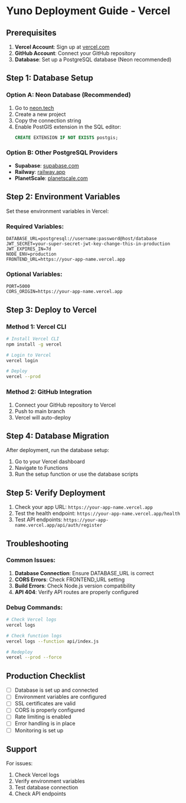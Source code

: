 # Yuno Deployment Guide - Vercel

## Prerequisites

1. **Vercel Account**: Sign up at [vercel.com](https://vercel.com)
2. **GitHub Account**: Connect your GitHub repository
3. **Database**: Set up a PostgreSQL database (Neon recommended)

## Step 1: Database Setup

### Option A: Neon Database (Recommended)

1. Go to [neon.tech](https://neon.tech)
2. Create a new project
3. Copy the connection string
4. Enable PostGIS extension in the SQL editor:
   ```sql
   CREATE EXTENSION IF NOT EXISTS postgis;
   ```

### Option B: Other PostgreSQL Providers

- **Supabase**: [supabase.com](https://supabase.com)
- **Railway**: [railway.app](https://railway.app)
- **PlanetScale**: [planetscale.com](https://planetscale.com)

## Step 2: Environment Variables

Set these environment variables in Vercel:

### Required Variables:
```
DATABASE_URL=postgresql://username:password@host/database
JWT_SECRET=your-super-secret-jwt-key-change-this-in-production
JWT_EXPIRES_IN=7d
NODE_ENV=production
FRONTEND_URL=https://your-app-name.vercel.app
```

### Optional Variables:
```
PORT=5000
CORS_ORIGIN=https://your-app-name.vercel.app
```

## Step 3: Deploy to Vercel

### Method 1: Vercel CLI
```bash
# Install Vercel CLI
npm install -g vercel

# Login to Vercel
vercel login

# Deploy
vercel --prod
```

### Method 2: GitHub Integration
1. Connect your GitHub repository to Vercel
2. Push to main branch
3. Vercel will auto-deploy

## Step 4: Database Migration

After deployment, run the database setup:

1. Go to your Vercel dashboard
2. Navigate to Functions
3. Run the setup function or use the database scripts

## Step 5: Verify Deployment

1. Check your app URL: `https://your-app-name.vercel.app`
2. Test the health endpoint: `https://your-app-name.vercel.app/health`
3. Test API endpoints: `https://your-app-name.vercel.app/api/auth/register`

## Troubleshooting

### Common Issues:

1. **Database Connection**: Ensure DATABASE_URL is correct
2. **CORS Errors**: Check FRONTEND_URL setting
3. **Build Errors**: Check Node.js version compatibility
4. **API 404**: Verify API routes are properly configured

### Debug Commands:
```bash
# Check Vercel logs
vercel logs

# Check function logs
vercel logs --function api/index.js

# Redeploy
vercel --prod --force
```

## Production Checklist

- [ ] Database is set up and connected
- [ ] Environment variables are configured
- [ ] SSL certificates are valid
- [ ] CORS is properly configured
- [ ] Rate limiting is enabled
- [ ] Error handling is in place
- [ ] Monitoring is set up

## Support

For issues:
1. Check Vercel logs
2. Verify environment variables
3. Test database connection
4. Check API endpoints
